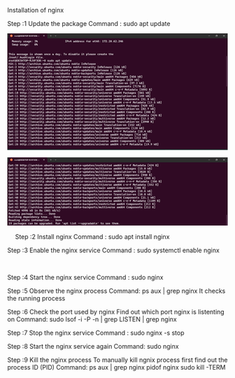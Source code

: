 Installation of nginx

Step :1
Update the package
Command : sudo apt update

![My Image](Picture1.png)

![my image](Picture2.png)
 
 
Step :2
Install nginx
Command : sudo apt install nginx
 

Step :3
Enable the nginx service
Command : sudo systemctl enable nginx
 
 

Step :4
Start the nginx service
Command : sudo nginx


 

Step :5
Observe the nginx process
Command: ps aux | grep nginx
It checks the running process
 
Step :6
Check the port used by nginx
Find out which port nginx is listenting on
Command: sudo lsof -i -P -n | grep LISTEN | grep nginx
 

Step :7
Stop the nginx service
Command : sudo nginx -s stop
 

Step :8
Start the nginx service again
Command: sudo nginx

Step :9
Kill the nginx process
To manually kill ngnix process first find out the process ID (PID)
Command: ps aux | grep nginx
pidof nginx
sudo kill -TERM <PID>
 
